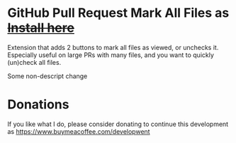 # GitHub Pull Request Mark All Files as ~~[Install here]()~~

Extension that adds 2 buttons to mark all files as viewed, or unchecks it. 
Especially useful on large PRs with many files, and you want to quickly (un)check all files.

Some non-descript change

# Donations
If you like what I do, please consider donating to continue this development as https://www.buymeacoffee.com/developwent

